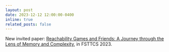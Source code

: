 ```yaml
---
layout: post
date: 2023-12-12 12:00:00-0400
inline: true
related_posts: false
---
```


New invited paper: <a href="https://drops.dagstuhl.de/entities/document/10.4230/LIPIcs.FSTTCS.2023.1">Reachability Games and Friends: A Journey through the Lens of Memory and Complexity</a>, in FSTTCS 2023.
